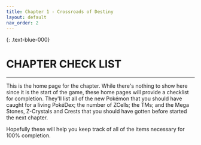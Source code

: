 ```yaml
---
title: Chapter 1 - Crossroads of Destiny
layout: default
nav_order: 2
---
```


{: 	.text-blue-000}
# CHAPTER CHECK LIST
---

This is the home page for the chapter. While there's nothing to show here since it is the start of the game, these home pages will provide a checklist for completion. They'll list all of the new Pokémon that you should have caught for a living PokéDex; the number of ZCells; the TMs; and the Mega Stones, Z-Crystals and Crests that you should have gotten before started the next chapter.

Hopefully these will help you keep track of all of the items necessary for 100% completion.
